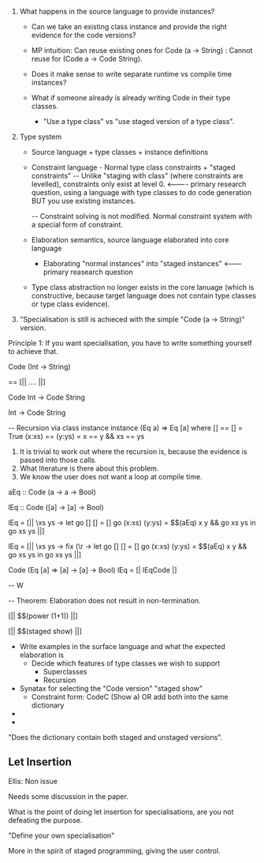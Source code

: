 1. What happens in the source language to provide instances?
    * Can we take an existing class instance and provide the right evidence for the code versions?
    * MP intuition: Can reuse existing ones for Code (a -> String)
                  : Cannot reuse for (Code a -> Code String).

    * Does it make sense to write separate runtime vs compile time instances?

    * What if someone already is already writing Code in their type classes.
        * "Use a type class" vs "use staged version of a type class".

2. Type system

    * Source language + type classes + instance definitions
    * Constraint language - Normal type class constraints + "staged constraints"
        -- Unlike "staging with class" (where constraints are levelled), constraints only exist at level 0. <---- primary research question, using a language with type classes to do code generation BUT you use existing instances.

        -- Constraint solving is not modified. Normal constraint system with a special form of
           constraint.

    * Elaboration semantics, source language elaborated into core language
        - Elaborating "normal instances" into "staged instances" <--- primary reasearch question


    * Type class abstraction no longer exists in the core lanuage (which is constructive, because
      target language does not contain type classes or type class evidence).

2. "Specialisation is still is achieced with the simple "Code (a -> String)" version.



Principle 1: If you want specialisation, you have to write something yourself to achieve that.


Code (Int -> String)

== [|| .... ||]

Code Int -> Code String


Int -> Code String

-- Recursion via class instance
instance (Eq a) => Eq [a] where
    [] == [] = True
    (x:xs) == (y:ys) = x == y && xs == ys

1. It is trivial to work out where the recursion is, because the evidence is passed into
those calls.
2. What literature is there about this problem.
3. We know the user does not want a loop at compile time.


aEq :: Code (a -> a -> Bool)

lEq :: Code ([a] -> [a] -> Bool)

lEq = [|| \xs ys -> let go [] [] = []
                        go (x:xs) (y:ys) = $$(aEq) x y && go xs ys
                    in go xs ys ||]

lEq = [|| \xs ys -> fix (\r -> let go [] [] = []
                        go (x:xs) (y:ys) = $$(aEq) x y && go xs ys
                    in go xs ys ||]

Code (Eq [a] => [a] -> [a] -> Bool)
lEq = [| lEqCode |]

-- W

-- Theorem: Elaboration does not result in non-termination.

[|| $$(power (1+1))  ||]

[|| $$(staged show) ||]

* Write examples in the surface language and what the expected elaboration is
    * Decide which features of type classes we wish to support
        * Superclasses
        * Recursion
* Synatax for selecting the "Code version" "staged show"
    - Constraint form: CodeC (Show a) OR add both into the same dictionary
*
*

"Does the dictionary contain both staged and unstaged versions".

## Let Insertion

Ellis: Non issue

Needs some discussion in the paper.

What is the point of doing let insertion for specialisations, are you not defeating the purpose.

"Define your own specialisation"

More in the spirit of staged programming, giving the user control.
